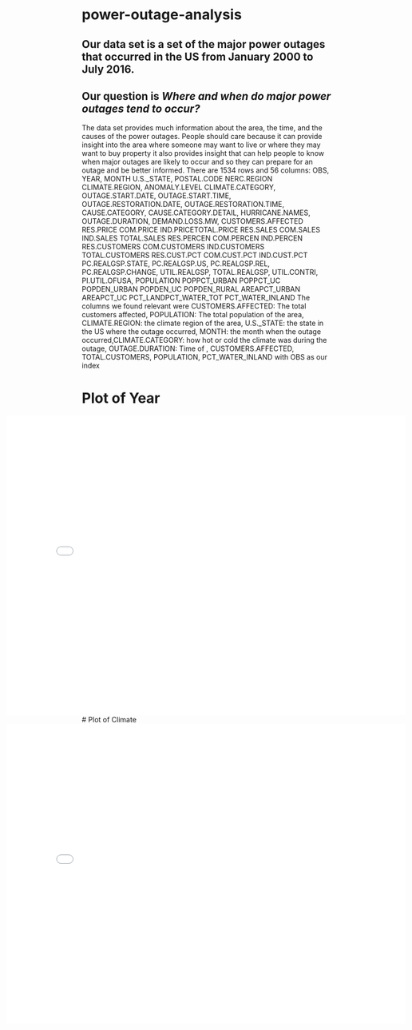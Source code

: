 # power-outage-analysis
## Our data set is a set of the major power outages that occurred in the US from January 2000 to July 2016. 
## Our question is *Where and when do major power outages tend to occur?*
The data set provides much information about the area, the time, and the causes of the power outages. People should care because it can provide insight into the area where someone may want to live or where they may want to buy property it also provides insight that can help people to know when major outages are likely to occur and so they can prepare for an outage and be better informed. There are 1534 rows and 56 columns: OBS, YEAR, MONTH	U.S._STATE, POSTAL.CODE	NERC.REGION	CLIMATE.REGION, ANOMALY.LEVEL	CLIMATE.CATEGORY, OUTAGE.START.DATE, OUTAGE.START.TIME, OUTAGE.RESTORATION.DATE, OUTAGE.RESTORATION.TIME, CAUSE.CATEGORY, CAUSE.CATEGORY.DETAIL, HURRICANE.NAMES, OUTAGE.DURATION, DEMAND.LOSS.MW, CUSTOMERS.AFFECTED	RES.PRICE	COM.PRICE	IND.PRICETOTAL.PRICE	RES.SALES	COM.SALES	IND.SALES	TOTAL.SALES	RES.PERCEN	COM.PERCEN	IND.PERCEN	RES.CUSTOMERS	COM.CUSTOMERS	IND.CUSTOMERS	TOTAL.CUSTOMERS	RES.CUST.PCT	COM.CUST.PCT	IND.CUST.PCT	PC.REALGSP.STATE, PC.REALGSP.US, PC.REALGSP.REL, PC.REALGSP.CHANGE, UTIL.REALGSP, TOTAL.REALGSP, UTIL.CONTRI, PI.UTIL.OFUSA, POPULATION	POPPCT_URBAN	POPPCT_UC	POPDEN_URBAN	POPDEN_UC	POPDEN_RURAL	AREAPCT_URBAN	AREAPCT_UC	PCT_LANDPCT_WATER_TOT	PCT_WATER_INLAND The columns we found relevant were CUSTOMERS.AFFECTED: The total customers affected, POPULATION: The total population of the area, CLIMATE.REGION: the climate region of the area, U.S._STATE: the state in the US where the outage occurred, MONTH: the month when the outage occurred,CLIMATE.CATEGORY: how hot or cold the climate was during the outage, OUTAGE.DURATION: Time of , CUSTOMERS.AFFECTED, TOTAL.CUSTOMERS, POPULATION, PCT_WATER_INLAND with OBS as our index

# Plot of Year
<iframe src="assets/Year_plot.html" width=800 height=600 frameBorder=0  style = "position: relative; right: 30%" ></iframe>
# Plot of Climate
<iframe src="assets/Climate_plot.html" width=800 height=600 frameBorder=0  style = "position: relative; right: 30%"></iframe>
